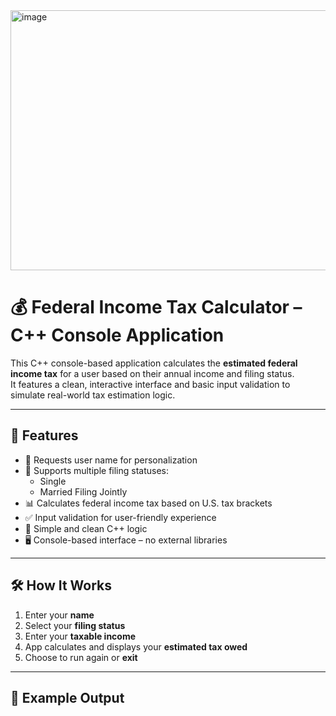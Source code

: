   <img width="803" height="416" alt="image" src="https://github.com/user-attachments/assets/d0812a15-82fe-4972-950c-88f375ebb81d" />


# 💰 Federal Income Tax Calculator – C++ Console Application

This C++ console-based application calculates the **estimated federal income tax** for a user based on their annual income and filing status.  
It features a clean, interactive interface and basic input validation to simulate real-world tax estimation logic.

---

## 🚀 Features

- 📌 Requests user name for personalization
- 🧾 Supports multiple filing statuses:
  - Single
  - Married Filing Jointly
- 📊 Calculates federal income tax based on U.S. tax brackets
- ✅ Input validation for user-friendly experience
- 🧠 Simple and clean C++ logic
- 🖥️ Console-based interface – no external libraries

---

## 🛠️ How It Works

1. Enter your **name**
2. Select your **filing status**
3. Enter your **taxable income**
4. App calculates and displays your **estimated tax owed**
5. Choose to run again or **exit**

---

## 📎 Example Output


